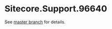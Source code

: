 # Sitecore.Support.96640

See [master branch](https://github.com/sitecoresupport/Sitecore.Support.96640) for details.